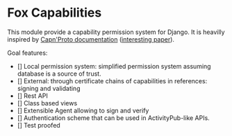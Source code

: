 # Fox Capabilities
This module provide a capability permission system for Django. It is heavilly inspired
by [Capn'Proto documentation](https://capnproto.org) ([interesting paper](http://www.erights.org/elib/capability/ode/ode.pdf)).

Goal features:
- [] Local permission system: simplified permission system assuming database is a source of trust.
- [] External: through certificate chains of capabilities in references: signing and validating
- [] Rest API
- [] Class based views
- [] Extensible Agent allowing to sign and verify
- [] Authentication scheme that can be used in ActivityPub-like APIs.
- [] Test proofed

